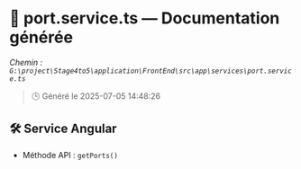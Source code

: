 # 📄 port.service.ts — Documentation générée
*Chemin : `G:\project\Stage4to5\application\FrontEnd\src\app\services\port.service.ts`*

> 🕒 Généré le 2025-07-05 14:48:26

## 🛠️ Service Angular
- Méthode API : `getPorts()`
